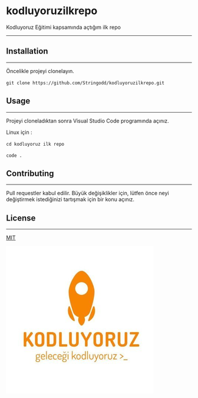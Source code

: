 # kodluyoruzilkrepo
Kodluyoruz Eğitimi kapsamında açtığım ilk repo
***
## Installation
***
Öncelikle projeyi clonelayın.

`git clone https://github.com/Stringodd/kodluyoruzilkrepo.git`
## Usage
***
Projeyi cloneladıktan sonra Visual Studio Code programında açınız.

Linux için :

`cd kodluyoruz ilk repo`

`code .`
## Contributing
***
Pull requestler kabul edilir. Büyük değişiklikler için, lütfen önce neyi değiştirmek istediğinizi tartışmak için bir konu açınız.
## License
***
[MIT](https://choosealicense.com/licenses/mit/)

![Kodluyoruz Logo](https://raw.githubusercontent.com/Kodluyoruz/taskforce/git/git/markdown-nedir-nasil-kullaniriz-/figures/kodluyoruz_logo.jpg)